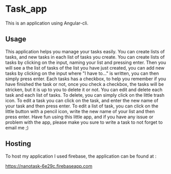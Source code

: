 # Task_app


This is an application using Angular-cli.


Usage
-----

This application helps you manage your tasks easily. You can create lists of tasks, and new tasks in each list of tasks you create.
You can create lists of tasks by clicking on the input, naming your list and pressing enter. Then you will see a the list of tasks of the list you have just created, you can add new tasks by clicking on the input where "I have to..." is written, you can then simply press enter. Each tasks has a checkbox, to help you remember if you have finished the task or not, once you check a checkbox, the tasks will be stricken, but it is up to you to delete it or not. You can edit and delete each task and each list of tasks. To delete, you can simply click on the little trash icon. To edit a task you can click on the task, and enter the new name of your task and then press enter. To edit a list of task, you can click on the little button with a pencil icon, write the new name of your list and then press enter.
Have fun using this little app, and if you have any issue or problem with the app, please make you sure to write a task to not forget to email me ;)

Hosting
-------

To host my application I used firebase, the application can be found at :  

https://nanotask-6e29c.firebaseapp.com
